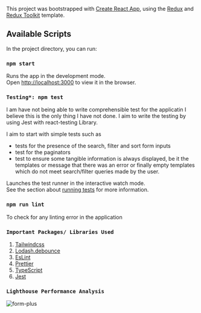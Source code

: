 This project was bootstrapped with [Create React App](https://github.com/facebook/create-react-app), using the [Redux](https://redux.js.org/) and [Redux Toolkit](https://redux-toolkit.js.org/) template.

## Available Scripts

In the project directory, you can run:

### `npm start`

Runs the app in the development mode.<br />
Open [http://localhost:3000](http://localhost:3000) to view it in the browser.

###  `Testing*: npm test`

I am have not being able to write comprehensible test for the applicatin I believe this is the only
thing I have not done. I aim to write the testing by using Jest with react-testing Library.

I aim to start with simple tests such as
- tests for the presence of the search, filter and sort form inputs
- test for the paginators
- test to ensure some tangible information is always displayed, be it the templates or message that there was an error or finally empty templates which do not meet search/filter queries made by the user.

Launches the test runner in the interactive watch mode.<br />
See the section about [running tests](https://facebook.github.io/create-react-app/docs/running-tests) for more information.


### `npm run lint`

To check for any linting error in the application

### `Important Packages/ Libraries Used`

1. [Tailwindcss](https://tailwindcss.com/)
2. [Lodash.debounce](https://lodash.com/docs/4.17.15#debounce)
3. [EsLint](https://eslint.org/)
4. [Prettier](https://prettier.io/)
4. [TypeScript](https://www.typescriptlang.org/)
4. [Jest](https://jestjs.io/)


### `Lighthouse Performance Analysis`

![form-plus](https://user-images.githubusercontent.com/35204637/120913914-695a9100-c692-11eb-8989-a74520b9fb76.PNG)
